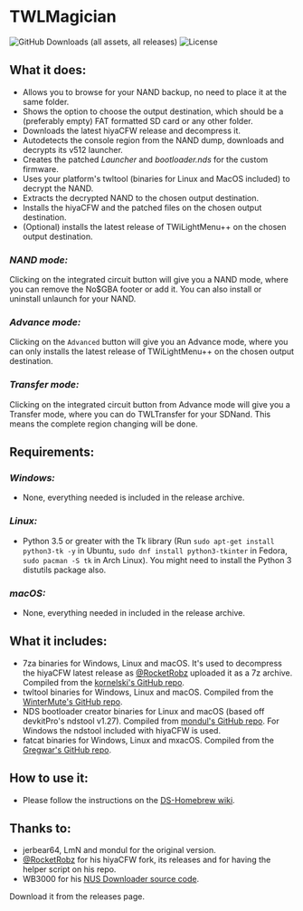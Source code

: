 # TWLMagician

![GitHub Downloads (all assets, all releases)](https://img.shields.io/github/downloads/R-YaTian/TWLMagician/total)
![License](https://img.shields.io/badge/License-GPLv3-blue.svg)

## What it does:
* Allows you to browse for your NAND backup, no need to place it at the same folder.
* Shows the option to choose the output destination, which should be a (preferably empty) FAT formatted SD card or any other folder.
* Downloads the latest hiyaCFW release and decompress it.
* Autodetects the console region from the NAND dump, downloads and decrypts its v512 launcher.
* Creates the patched _Launcher_ and _bootloader.nds_ for the custom firmware.
* Uses your platform's twltool (binaries for Linux and MacOS included) to decrypt the NAND.
* Extracts the decrypted NAND to the chosen output destination.
* Installs the hiyaCFW and the patched files on the chosen output destination.
* (Optional) installs the latest release of TWiLightMenu++ on the chosen output destination.

### _NAND mode:_
Clicking on the integrated circuit button will give you a NAND mode, where you can remove the No$GBA footer or add it. You can also install or uninstall unlaunch for your NAND.

### _Advance mode:_
Clicking on the `Advanced` button will give you an Advance mode, where you can only installs the latest release of TWiLightMenu++ on the chosen output destination.

### _Transfer mode:_
Clicking on the integrated circuit button from Advance mode will give you a Transfer mode, where you can do TWLTransfer for your SDNand. This means the complete region changing will be done.

## Requirements:
### _Windows:_
* None, everything needed is included in the release archive.

### _Linux:_
* Python 3.5 or greater with the Tk library (Run `sudo apt-get install python3-tk -y` in Ubuntu, `sudo dnf install python3-tkinter` in Fedora, `sudo pacman -S tk` in Arch Linux). You might need to install the Python 3 distutils package also.

### _macOS:_
* None, everything needed in included in the release archive.

## What it includes:
* 7za binaries for Windows, Linux and macOS. It's used to decompress the hiyaCFW latest release as [@RocketRobz](https://github.com/RocketRobz) uploaded it as a 7z archive. Compiled from the [kornelski's GitHub repo](https://github.com/kornelski/7z).
* twltool binaries for Windows, Linux and macOS. Compiled from the [WinterMute's GitHub repo](https://github.com/WinterMute/twltool).
* NDS bootloader creator binaries for Linux and macOS (based off devkitPro's ndstool v1.27). Compiled from [mondul's GitHub repo](https://github.com/mondul/NDS-Bootloader-Creator). For Windows the ndstool included with hiyaCFW is used.
* fatcat binaries for Windows, Linux and mxacOS. Compiled from the [Gregwar's GitHub repo](https://github.com/Gregwar/fatcat).

## How to use it:
* Please follow the instructions on the [DS-Homebrew wiki](https://wiki.ds-homebrew.com/hiyacfw/installing).

## Thanks to:
* jerbear64, LmN and mondul for the original version.
* [@RocketRobz](https://github.com/RocketRobz) for his hiyaCFW fork, its releases and for having the helper script on his repo.
* WB3000 for his [NUS Downloader source code](https://code.google.com/archive/p/nusdownloader/source/default/source).

Download it from the releases page.
